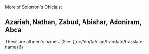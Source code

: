 More of Solomon's Officials:

## Azariah, Nathan, Zabud, Abishar, Adoniram, Abda ##

These are all men's names. (See: [[rc://en/ta/man/translate/translate-names]])